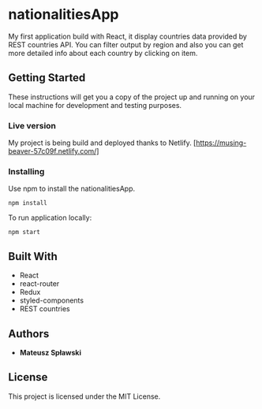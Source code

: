 # nationalitiesApp

My first application build with React, it display countries data provided by REST countries API. You can filter output by region and also you can get more detailed info about each country by clicking on item.

## Getting Started

These instructions will get you a copy of the project up and running on your local machine for development and testing purposes.

### Live version

My project is being build and deployed thanks to Netlify.
[https://musing-beaver-57c09f.netlify.com/]

### Installing

Use npm to install the nationalitiesApp.

```
npm install
```

To run application locally:

```
npm start
```

## Built With

- React
- react-router
- Redux
- styled-components
- REST countries

## Authors

- **Mateusz Spławski**

## License

This project is licensed under the MIT License.
